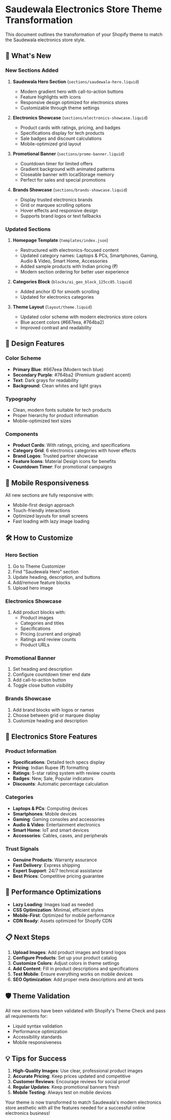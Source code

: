 # Saudewala Electronics Store Theme Transformation

This document outlines the transformation of your Shopify theme to match the Saudewala electronics store style.

## 🚀 What's New

### New Sections Added

1. **Saudewala Hero Section** (`sections/saudewala-hero.liquid`)
   - Modern gradient hero with call-to-action buttons
   - Feature highlights with icons
   - Responsive design optimized for electronics stores
   - Customizable through theme settings

2. **Electronics Showcase** (`sections/electronics-showcase.liquid`)
   - Product cards with ratings, pricing, and badges
   - Specifications display for tech products
   - Sale badges and discount calculations
   - Mobile-optimized grid layout

3. **Promotional Banner** (`sections/promo-banner.liquid`)
   - Countdown timer for limited offers
   - Gradient background with animated patterns
   - Closeable banner with localStorage memory
   - Perfect for sales and special promotions

4. **Brands Showcase** (`sections/brands-showcase.liquid`)
   - Display trusted electronics brands
   - Grid or marquee scrolling options
   - Hover effects and responsive design
   - Supports brand logos or text fallbacks

### Updated Sections

1. **Homepage Template** (`templates/index.json`)
   - Restructured with electronics-focused content
   - Updated category names: Laptops & PCs, Smartphones, Gaming, Audio & Video, Smart Home, Accessories
   - Added sample products with Indian pricing (₹)
   - Modern section ordering for better user experience

2. **Categories Block** (`blocks/ai_gen_block_125cc85.liquid`)
   - Added anchor ID for smooth scrolling
   - Updated for electronics categories

3. **Theme Layout** (`layout/theme.liquid`)
   - Updated color scheme with modern electronics store colors
   - Blue accent colors (#667eea, #764ba2)
   - Improved contrast and readability

## 🎨 Design Features

### Color Scheme
- **Primary Blue**: #667eea (Modern tech blue)
- **Secondary Purple**: #764ba2 (Premium gradient accent)
- **Text**: Dark grays for readability
- **Background**: Clean whites and light grays

### Typography
- Clean, modern fonts suitable for tech products
- Proper hierarchy for product information
- Mobile-optimized text sizes

### Components
- **Product Cards**: With ratings, pricing, and specifications
- **Category Grid**: 6 electronics categories with hover effects
- **Brand Logos**: Trusted partner showcase
- **Feature Icons**: Material Design icons for benefits
- **Countdown Timer**: For promotional campaigns

## 📱 Mobile Responsiveness

All new sections are fully responsive with:
- Mobile-first design approach
- Touch-friendly interactions
- Optimized layouts for small screens
- Fast loading with lazy image loading

## 🛠️ How to Customize

### Hero Section
1. Go to Theme Customizer
2. Find "Saudewala Hero" section
3. Update heading, description, and buttons
4. Add/remove feature blocks
5. Upload hero image

### Electronics Showcase
1. Add product blocks with:
   - Product images
   - Categories and titles
   - Specifications
   - Pricing (current and original)
   - Ratings and review counts
   - Product URLs

### Promotional Banner
1. Set heading and description
2. Configure countdown timer end date
3. Add call-to-action button
4. Toggle close button visibility

### Brands Showcase
1. Add brand blocks with logos or names
2. Choose between grid or marquee display
3. Customize heading and description

## 🏪 Electronics Store Features

### Product Information
- **Specifications**: Detailed tech specs display
- **Pricing**: Indian Rupee (₹) formatting
- **Ratings**: 5-star rating system with review counts
- **Badges**: New, Sale, Popular indicators
- **Discounts**: Automatic percentage calculation

### Categories
- **Laptops & PCs**: Computing devices
- **Smartphones**: Mobile devices
- **Gaming**: Gaming consoles and accessories
- **Audio & Video**: Entertainment electronics
- **Smart Home**: IoT and smart devices
- **Accessories**: Cables, cases, and peripherals

### Trust Signals
- **Genuine Products**: Warranty assurance
- **Fast Delivery**: Express shipping
- **Expert Support**: 24/7 technical assistance
- **Best Prices**: Competitive pricing guarantee

## 🚀 Performance Optimizations

- **Lazy Loading**: Images load as needed
- **CSS Optimization**: Minimal, efficient styles
- **Mobile-First**: Optimized for mobile performance
- **CDN Ready**: Assets optimized for Shopify CDN

## 📋 Next Steps

1. **Upload Images**: Add product images and brand logos
2. **Configure Products**: Set up your product catalog
3. **Customize Colors**: Adjust colors in theme settings
4. **Add Content**: Fill in product descriptions and specifications
5. **Test Mobile**: Ensure everything works on mobile devices
6. **SEO Optimization**: Add proper meta descriptions and alt texts

## 🛡️ Theme Validation

All new sections have been validated with Shopify's Theme Check and pass all requirements for:
- Liquid syntax validation
- Performance optimization
- Accessibility standards
- Mobile responsiveness

## 💡 Tips for Success

1. **High-Quality Images**: Use clear, professional product images
2. **Accurate Pricing**: Keep prices updated and competitive
3. **Customer Reviews**: Encourage reviews for social proof
4. **Regular Updates**: Keep promotional banners fresh
5. **Mobile Testing**: Always test on mobile devices

Your theme is now transformed to match Saudewala's modern electronics store aesthetic with all the features needed for a successful online electronics business!
